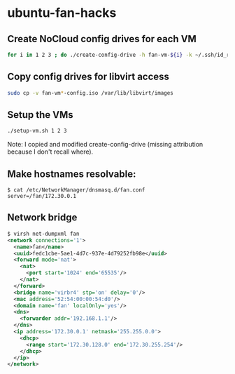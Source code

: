# ubuntu-fan-hacks

## Create NoCloud config drives for each VM

```bash
for i in 1 2 3 ; do ./create-config-drive -h fan-vm-${i} -k ~/.ssh/id_rsa.pub -u ./user-data fan-vm-${i}-config.iso; done
```

## Copy config drives for libvirt access

```bash
sudo cp -v fan-vm*-config.iso /var/lib/libvirt/images
```

## Setup the VMs
```bash
./setup-vm.sh 1 2 3
```

Note: I copied and modified create-config-drive (missing attribution
because I don't recall where).

## Make hostnames resolvable:

```
$ cat /etc/NetworkManager/dnsmasq.d/fan.conf 
server=/fan/172.30.0.1
```

## Network bridge

```xml
$ virsh net-dumpxml fan
<network connections='1'>
  <name>fan</name>
  <uuid>fedc1cbe-5ae1-4d7c-937e-4d79252fb98e</uuid>
  <forward mode='nat'>
    <nat>
      <port start='1024' end='65535'/>
    </nat>
  </forward>
  <bridge name='virbr4' stp='on' delay='0'/>
  <mac address='52:54:00:00:54:d0'/>
  <domain name='fan' localOnly='yes'/>
  <dns>
    <forwarder addr='192.168.1.1'/>
  </dns>
  <ip address='172.30.0.1' netmask='255.255.0.0'>
    <dhcp>
      <range start='172.30.128.0' end='172.30.255.254'/>
    </dhcp>
  </ip>
</network>
```
